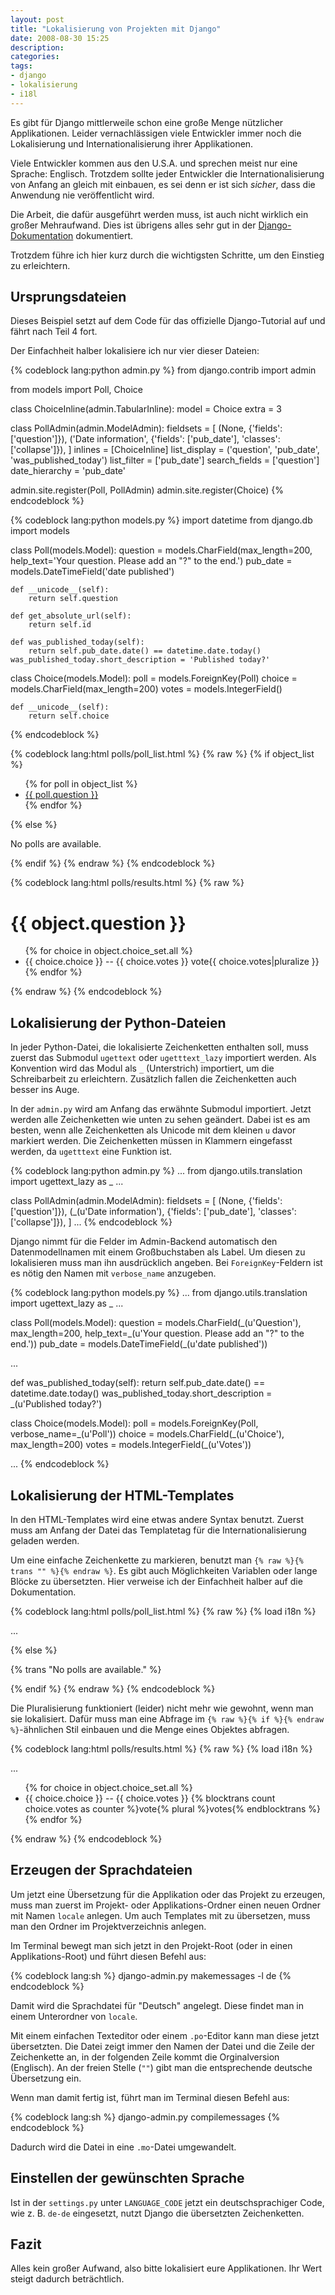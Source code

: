 ```yaml
---
layout: post
title: "Lokalisierung von Projekten mit Django"
date: 2008-08-30 15:25
description:
categories:
tags:
- django
- lokalisierung
- i18l
---
```


Es gibt für Django mittlerweile schon eine große Menge nützlicher Applikationen. Leider vernachlässigen viele Entwickler immer noch die Lokalisierung und Internationalisierung ihrer Applikationen.

Viele Entwickler kommen aus den U.S.A. und sprechen meist nur eine Sprache: Englisch. Trotzdem sollte jeder Entwickler die Internationalisierung von Anfang an gleich mit einbauen, es sei denn er ist sich *sicher*, dass die Anwendung nie veröffentlicht wird.

Die Arbeit, die dafür ausgeführt werden muss, ist auch nicht wirklich ein großer Mehraufwand. Dies ist übrigens alles sehr gut in der [Django-Dokumentation](https://docs.djangoproject.com/en/dev/topics/i18n/) dokumentiert.

Trotzdem führe ich hier kurz durch die wichtigsten Schritte, um den Einstieg zu erleichtern.

## Ursprungsdateien

Dieses Beispiel setzt auf dem Code für das offizielle Django-Tutorial auf und fährt nach Teil 4 fort.

Der Einfachheit halber lokalisiere ich nur vier dieser Dateien:

{% codeblock lang:python admin.py %}
from django.contrib import admin

from models import Poll, Choice

class ChoiceInline(admin.TabularInline):
    model = Choice
    extra = 3

class PollAdmin(admin.ModelAdmin):
    fieldsets = [
        (None,               {'fields': ['question']}),
        ('Date information', {'fields': ['pub_date'], 'classes': ['collapse']}),
    ]
    inlines = [ChoiceInline]
    list_display = ('question', 'pub_date', 'was_published_today')
    list_filter = ['pub_date']
    search_fields = ['question']
    date_hierarchy = 'pub_date'

admin.site.register(Poll, PollAdmin)
admin.site.register(Choice)
{% endcodeblock %}

{% codeblock lang:python models.py %}
import datetime
from django.db import models

class Poll(models.Model):
    question = models.CharField(max_length=200, help_text='Your question. Please add an "?" to the end.')
    pub_date = models.DateTimeField('date published')

    def __unicode__(self):
        return self.question

    def get_absolute_url(self):
        return self.id

    def was_published_today(self):
        return self.pub_date.date() == datetime.date.today()
    was_published_today.short_description = 'Published today?'

class Choice(models.Model):
    poll = models.ForeignKey(Poll)
    choice = models.CharField(max_length=200)
    votes = models.IntegerField()

    def __unicode__(self):
        return self.choice

{% endcodeblock %}

{% codeblock lang:html polls/poll_list.html %}
{% raw %}
{% if object_list %}
    <ul>
    {% for poll in object_list %}
        <li><a href="{{ poll.get_absolute_url }}/">{{ poll.question }}</a></li>
    {% endfor %}
    </ul>
{% else %}
    <p>No polls are available.</p>
{% endif %}
{% endraw %}
{% endcodeblock %}

{% codeblock lang:html polls/results.html %}
{% raw %}
<h1>{{ object.question }}</h1>

<ul>
{% for choice in object.choice_set.all %}
    <li>{{ choice.choice }} -- {{ choice.votes }} vote{{ choice.votes|pluralize }}</li>
{% endfor %}
</ul>
{% endraw %}
{% endcodeblock %}

## Lokalisierung der Python-Dateien

In jeder Python-Datei, die lokalisierte Zeichenketten enthalten soll, muss zuerst das Submodul `ugettext` oder `ugetttext_lazy` importiert werden. Als Konvention wird das Modul als `_` (Unterstrich) importiert, um die Schreibarbeit zu erleichtern. Zusätzlich fallen die Zeichenketten auch besser ins Auge.

In der `admin.py` wird am Anfang das erwähnte Submodul importiert. Jetzt werden alle Zeichenketten wie unten zu sehen geändert. Dabei ist es am besten, wenn alle Zeichenketten als Unicode mit dem kleinen `u` davor markiert werden. Die Zeichenketten müssen in Klammern eingefasst werden, da `ugetttext` eine Funktion ist.

{% codeblock lang:python admin.py %}
...
from django.utils.translation import ugettext_lazy as _
...

class PollAdmin(admin.ModelAdmin):
fieldsets = [
    (None,               {'fields': ['question']}),
    (_(u'Date information'), {'fields': ['pub_date'], 'classes': ['collapse']}),
]
...
{% endcodeblock %}

Django nimmt für die Felder im Admin-Backend automatisch den Datenmodellnamen mit einem Großbuchstaben als Label. Um diesen zu lokalisieren muss man ihn ausdrücklich angeben. Bei `ForeignKey`-Feldern ist es nötig den Namen mit `verbose_name` anzugeben.

{% codeblock lang:python models.py %}
...
from django.utils.translation import ugettext_lazy as _
...

class Poll(models.Model):
question = models.CharField(\_(u'Question'), max_length=200, help_text=\_(u'Your question. Please add an "?" to the end.'))
pub_date = models.DateTimeField(\_(u'date published'))

...

def was_published_today(self):
    return self.pub_date.date() == datetime.date.today()
was_published_today.short_description = \_(u'Published today?')

class Choice(models.Model):
poll = models.ForeignKey(Poll, verbose_name=\_(u'Poll'))
choice = models.CharField(\_(u'Choice'), max_length=200)
votes = models.IntegerField(\_(u'Votes'))

...
{% endcodeblock %}

## Lokalisierung der HTML-Templates

In den HTML-Templates wird eine etwas andere Syntax benutzt. Zuerst muss am Anfang der Datei das Templatetag für die Internationalisierung geladen werden.

Um eine einfache Zeichenkette zu markieren, benutzt man `{% raw %}{% trans "" %}{% endraw %}`. Es gibt auch Möglichkeiten Variablen oder lange Blöcke zu übersetzten. Hier verweise ich der Einfachheit halber auf die Dokumentation.

{% codeblock lang:html polls/poll_list.html %}
{% raw %}
{% load i18n %}

...

{% else %}
    <p>{% trans "No polls are available." %}</p>
{% endif %}
{% endraw %}
{% endcodeblock %}

Die Pluralisierung funktioniert (leider) nicht mehr wie gewohnt, wenn man sie lokalisiert. Dafür muss man eine Abfrage im `{% raw %}{% if %}{% endraw %}`-ähnlichen Stil einbauen und die Menge eines Objektes abfragen.

{% codeblock lang:html polls/results.html %}
{% raw %}
{% load i18n %}

...

<ul>
{% for choice in object.choice_set.all %}
    <li>{{ choice.choice }} -- {{ choice.votes }} {% blocktrans count choice.votes as counter %}vote{% plural %}votes{% endblocktrans %}</li>
{% endfor %}
</ul>
{% endraw %}
{% endcodeblock %}

## Erzeugen der Sprachdateien

Um jetzt eine Übersetzung für die Applikation oder das Projekt zu erzeugen, muss man zuerst im Projekt- oder Applikations-Ordner einen neuen Ordner mit Namen `locale` anlegen. Um auch Templates mit zu übersetzen, muss man den Ordner im Projektverzeichnis anlegen.

Im Terminal bewegt man sich jetzt in den Projekt-Root (oder in einen Applikations-Root) und führt diesen Befehl aus:

{% codeblock lang:sh %}
django-admin.py makemessages -l de
{% endcodeblock %}

Damit wird die Sprachdatei für "Deutsch" angelegt. Diese findet man in einem Unterordner von `locale`.

Mit einem einfachen Texteditor oder einem `.po`-Editor kann man diese jetzt übersetzten. Die Datei zeigt immer den Namen der Datei und die Zeile der Zeichenkette an, in der folgenden Zeile kommt die Orginalversion (Englisch). An der freien Stelle (`""`) gibt man die entsprechende deutsche Übersetzung ein.

Wenn man damit fertig ist, führt man im Terminal diesen Befehl aus:

{% codeblock lang:sh %}
django-admin.py compilemessages
{% endcodeblock %}

Dadurch wird die Datei in eine `.mo`-Datei umgewandelt.

## Einstellen der gewünschten Sprache

Ist in der `settings.py` unter `LANGUAGE_CODE` jetzt ein deutschsprachiger Code, wie z. B. `de-de` eingesetzt, nutzt Django die übersetzten Zeichenketten.

## Fazit

Alles kein großer Aufwand, also bitte lokalisiert eure Applikationen. Ihr Wert steigt dadurch beträchtlich.
